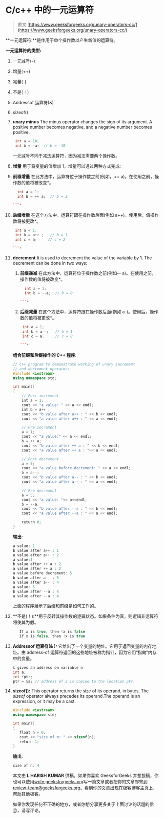 # C/c++ 中的一元运算符

> 原文:[https://www.geeksforgeeks.org/unary-operators-cc/](https://www.geeksforgeeks.org/unary-operators-cc/)

**一元运算符:**是作用于单个操作数以产生新值的运算符。

**一元运算符的类型:**

1.  一元减号(-)
2.  增量(++)
3.  减量(-)
4.  不是(！)
5.  Addressof 运算符(&)
6.  sizeof()

1.  **unary minus**
    The minus operator changes the sign of its argument. A positive number becomes negative, and a negative number becomes positive.

    ```cpp
     int a = 10;
     int b = -a;  // b = -10

    ```

    一元减号不同于减法运算符，因为减法需要两个操作数。

2.  **增量**
    用于将变量的值增加 1。增量可以通过两种方式完成:

1.  **前缀增量**
    在此方法中，运算符位于操作数之前(例如，++ a)。在使用之前，操作数的值将被改变*。

    ```cpp
      int a = 1;
      int b = ++ a;  // b = 2

    ```* 
2.  **后缀增量**
    在这个方法中，运算符跟在操作数后面(例如 a++)。使用后，值操作数将被更改*。

    ```cpp
     int a = 1;
     int b = a++ ;   // b = 1
     int c = a;     // c = 2

    ```* 

6.  **decrement**
    It is used to decrement the value of the variable by 1\. The decrement can be done in two ways:
    1.  **前缀递减**
        在此方法中，运算符位于操作数之前(例如–- a)。在使用之前，操作数的值将被改变*。

        ```cpp
          int a = 1;
          int b = --a;  // b = 0

        ```* 
    2.  **后缀减量**
        在这个方法中，运算符跟在操作数后面(例如 a-)。使用后，操作数的值将被更改*。

        ```cpp
         int a = 1;
         int b = a--;   // b = 1
         int c = a;     // c = 0

        ```* 

    **组合前缀和后缀操作的 C++ 程序:**

    ```cpp
    // C++ program to demonstrate working of unary increment
    // and decrement operators
    #include <iostream>
    using namespace std;

    int main()
    {
        // Post increment
        int a = 1;
        cout << "a value: " << a << endl;
        int b = a++ ;
        cout << "b value after a++ : " << b << endl;
        cout << "a value after a++ : " << a << endl;

        // Pre increment
        a = 1;
        cout << "a value:" << a << endl;
        b = ++ a;
        cout << "b value after ++ a : " << b << endl;
        cout << "a value after ++ a : "<< a << endl;

        // Post decrement
        a = 5;
        cout << "a value before decrement: " << a << endl;
        b = a--;
        cout << "b value after a-- : " << b << endl;
        cout << "a value after a-- : " << a << endl;

        // Pre decrement
        a = 5;
        cout << "a value: "<< a<<endl;
        b = --a;
        cout << "b value after --a : " << b << endl;
        cout << "a value after --a : " << a << endl;

        return 0;
    }
    ```

    **输出:**

    ```cpp
    a value: 1
    b value after a++ : 1
    a value after a++ : 2
    a value:1
    b value after ++ a : 2
    a value after ++ a : 2
    a value before decrement: 5
    b value after a-- : 5
    a value after a-- : 4
    a value: 5
    b value after --a : 4
    a value after --a : 4

    ```

    上面的程序展示了后缀和前缀是如何工作的。

7.  **不是(！):**用于反转其操作数的逻辑状态。如果条件为真，则逻辑非运算符将使其为假。

    ```cpp
       If x is true, then !x is false
       If x is false, then !x is true

    ```

8.  **Addressof 运算符(& ):** 它给出了一个变量的地址。它用于返回变量的内存地址。由 address-of 运算符返回的这些地址被称为指针，因为它们“指向”内存中的变量。

    ```cpp
    & gives an address on variable n
    int a;
    int *ptr;
    ptr = &a; // address of a is copied to the location ptr. 

    ```

9.  **sizeof():** This operator returns the size of its operand, in bytes. The *sizeof* operator always precedes its operand.The operand is an expression, or it may be a cast.

    ```cpp
    #include <iostream>
    using namespace std;

    int main()
    {
       float n = 0;
       cout << "size of n: " << sizeof(n);
       return 1;
    }
    ```

    **输出:**

    ```cpp
    size of n: 4

    ```

    本文由 **I. HARISH KUMAR** 供稿。如果你喜欢 GeeksforGeeks 并想投稿，你也可以使用[write.geeksforgeeks.org](https://write.geeksforgeeks.org)写一篇文章或者把你的文章邮寄到 review-team@geeksforgeeks.org。看到你的文章出现在极客博客主页上，帮助其他极客。

    如果你发现任何不正确的地方，或者你想分享更多关于上面讨论的话题的信息，请写评论。